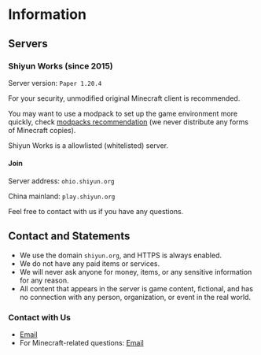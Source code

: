 # Information

## Servers

### Shiyun Works (since 2015)

Server version: `Paper 1.20.4`

For your security, unmodified original Minecraft client is recommended.

You may want to use a modpack to set up the game environment more quickly, check [modpacks recommendation](/pages/modpack/) (we never distribute any forms of Minecraft copies).

Shiyun Works is a allowlisted (whitelisted) server.

#### Join

Server address: `ohio.shiyun.org`

China mainland: `play.shiyun.org`

Feel free to contact with us if you have any questions.

## Contact and Statements

- We use the domain `shiyun.org`, and HTTPS is always enabled. 
- We do not have any paid items or services.
- We will never ask anyone for money, items, or any sensitive information for any reason.
- All content that appears in the server is game content, fictional, and has no connection with any person, organization, or event in the real world.

### Contact with Us

- [Email](mailto:scchan@shiyun.org)
- For Minecraft-related questions: [Email](mailto:si@shiyun.org)